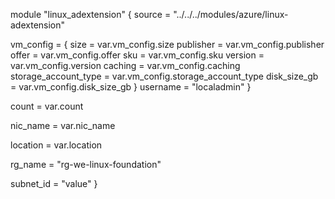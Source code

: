 

module "linux_adextension" {
  source = "../../../modules/azure/linux-adextension"

  vm_config = {
    size                 = var.vm_config.size
    publisher            = var.vm_config.publisher
    offer                = var.vm_config.offer
    sku                  = var.vm_config.sku
    version              = var.vm_config.version
    caching              = var.vm_config.caching
    storage_account_type = var.vm_config.storage_account_type
    disk_size_gb         = var.vm_config.disk_size_gb
    }
    username = "localadmin"
  }

  count = var.count

  nic_name = var.nic_name

  location = var.location

  rg_name = "rg-we-linux-foundation"

  subnet_id = "value"
}
